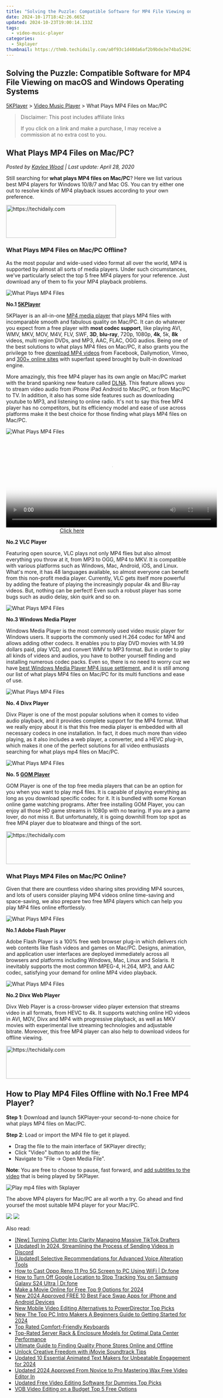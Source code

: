 ```yaml
---
title: "Solving the Puzzle: Compatible Software for MP4 File Viewing on macOS and Windows Operating Systems"
date: 2024-10-17T18:42:26.665Z
updated: 2024-10-23T19:00:14.133Z
tags:
  - video-music-player
categories:
  - 5kplayer
thumbnail: https://thmb.techidaily.com/a0f93c1d40da6af2b9bde3e74ba5294285ae770778758b00dbab648f390ba250.jpg
---
```


## Solving the Puzzle: Compatible Software for MP4 File Viewing on macOS and Windows Operating Systems

[5KPlayer](https://tools.techidaily.com/5kplayer/products/) \> [Video Music Player](https://tools.techidaily.com/5kplayer/video-music-player/) \> What Plays MP4 Files on Mac/PC

>  Disclaimer: This post includes affiliate links
>
>  If you click on a link and make a purchase, I may receive a commission at no extra cost to you.
>

## What Plays MP4 Files on Mac/PC?

 _Posted by [Kaylee Wood](https://www.quora.com/profile/Amanda-Hu-21) | Last update: April 28, 2020_ 

Still searching for **what plays MP4 files on Mac/PC**? Here we list various best MP4 players for Windows 10/8/7 and Mac OS. You can try either one out to resolve kinds of MP4 playback issues according to your own preference.

<!-- affiliate ads begin -->
<a href="https://aligracehair.sjv.io/c/5597632/2016129/19272" target="_top" id="2016129">
  <img src="//a.impactradius-go.com/display-ad/19272-2016129" border="0" alt="https://techidaily.com" width="300" height="90"/>
</a>
<img height="0" width="0" src="https://aligracehair.sjv.io/i/5597632/2016129/19272" style="position:absolute;visibility:hidden;" border="0" />
<!-- affiliate ads end -->

### What Plays MP4 Files on Mac/PC Offline?

As the most popular and wide-used video format all over the world, MP4 is supported by almost all sorts of media players. Under such circumstances, we've particularly select the top 5 free MP4 players for your reference. Just download any of them to fix your MP4 playback problems.

![What Plays MP4 Files](https://www.5kplayer.com/video-music-player/img/5kplayer-icon-1202.png) 

**No.1 [5KPlayer](https://tools.techidaily.com/5kplayer/video-music-player/)**

5KPlayer is an all-in-one [MP4 media player](https://tools.techidaily.com/5kplayer/video-music-player/) that plays MP4 files with incomparable smooth and fabulous quality on Mac/PC. It can do whatever you expect from a free player with **most codec support**, like playing AVI, WMV, MKV, MOV, M4V, FLV, SWF, **3D**, **blu-ray**, 720p, 1080p, **4k**, 5k, **8k** videos, multi region DVDs, and MP3, AAC, FLAC, OGG audios. Being one of the best solutions to what plays MP4 files on Mac/PC, it also grants you the privilege to free [download MP4 videos](https://tools.techidaily.com/5kplayer/youtube-download/) from Facebook, Dailymotion, Vimeo, and [300+ online sites](https://tools.techidaily.com/5kplayer/youtube-download/) with superfast speed brought by built-in download engine. 

More amazingly, this free MP4 player has its own angle on Mac/PC market with the brand spanking new feature called [DLNA](https://tools.techidaily.com/5kplayer/dlna/). This feature allows you to stream video audio from iPhone iPad Android to Mac/PC, or from Mac/PC to TV. In addition, it also has some side features such as downloading youtube to MP3, and listening to online radio. It's not to say this free MP4 player has no competitors, but its efficiency model and ease of use across platforms make it the best choice for those finding what plays MP4 files on Mac/PC.

![What Plays MP4 Files](https://www.5kplayer.com/video-music-player/img/vlc-streamer-icon-zjy-0304002.jpg) 

<!-- affiliate ads begin -->
<span id="1983472">
					<video width="576" height="240" style="cursor:pointer"
           poster="//a.impactradius-go.com/display-clicktoplayimage/1983472.png"
           onclick="if(!this.playClicked){this.play();this.setAttribute('controls',true);this.playClicked=true;}">
	   <source src="//a.impactradius-go.com/display-ad/22993-1983472">
	   <img src="//a.impactradius-go.com/display-clicktoplayimage/1983472.png" style="border: none; height: 100%; width: 100%; object-fit: contain">
	</video>
	<div style="width:360px;text-align:center"><a href="javascript:window.open(decodeURIComponent('https%3A%2F%2Fhomestyler.sjv.io%2Fc%2F5597632%2F1983472%2F22993'), '_blank');void(0);">Click here</a></div>
</span>
<img height="0" width="0" src="https://imp.pxf.io/i/5597632/1983472/22993" style="position:absolute;visibility:hidden;" border="0" />
<!-- affiliate ads end -->

**No.2 VLC Player**

Featuring open source, VLC plays not only MP4 flies but also almost everything you throw at it, from MP3 to OGG, MP4 to MKV. It is compatible with various platforms such as Windows, Mac, Android, iOS, and Linux. What's more, it has 48 languages available, so almost everyone can benefit from this non-profit media player. Currently, VLC gets itself more powerful by adding the feature of playing the increasingly popular 4k and Blu-ray videos. But, nothing can be perfect! Even such a robust player has some bugs such as audio delay, skin quirk and so on.

![What Plays MP4 Files](https://www.5kplayer.com/video-music-player/img/windows-media-player.png) 

**No.3 Windows Media Player**

Windows Media Player is the most commonly used video music player for Windows users. It supports the commonly used H.264 codec for MP4 and allows adding other codecs. It enables you to play DVD movies with 14.99 dollars paid, play VCD, and convert WMV to MP3 format. But in order to play all kinds of videos and audios, you have to bother yourself finding and installing numerous codec packs. Even so, there is no need to worry cuz we have [best Windows Media Player MP4 issue settlement](https://tools.techidaily.com/5kplayer/video-music-player/), and it is still among our list of what plays MP4 files on Mac/PC for its multi functions and ease of use.

![What Plays MP4 Files](https://www.5kplayer.com/video-music-player/img/divxplayer-icon-zjy-0304003.jpg) 

**No. 4 Divx Player** 

Divx Player is one of the most popular solutions when it comes to video audio playback, and it provides complete support for the MP4 format. What we really enjoy about it is that this free media player is embedded with all necessary codecs in one installation. In fact, it does much more than video playing, as it also includes a web player, a converter, and a HEVC plug-in, which makes it one of the perfect solutions for all video enthusiasts searching for what plays mp4 files on Mac/PC.

![What Plays MP4 Files](https://www.5kplayer.com/video-music-player/img/gom-player.jpg) 

**No. 5 [GOM Player](https://www.gomlab.com/)**

GOM Player is one of the top free media players that can be an option for you when you want to play mp4 files. It is capable of playing everything as long as you download specific codec for it. It is bundled with some Korean online game watching programs. After free installing GOM Player, you can enjoy all those HD game streams in 1080p with no tearing. If you are a game lover, do not miss it. But unfortunately, it is going downhill from top spot as free MP4 player due to bloatware and things of the sort.

<!-- affiliate ads begin -->
<a href="https://aligracehair.sjv.io/c/5597632/1938750/19272" target="_top" id="1938750">
  <img src="//a.impactradius-go.com/display-ad/19272-1938750" border="0" alt="https://techidaily.com" width="728" height="90"/>
</a>
<img height="0" width="0" src="https://aligracehair.sjv.io/i/5597632/1938750/19272" style="position:absolute;visibility:hidden;" border="0" />
<!-- affiliate ads end -->

### What Plays MP4 Files on Mac/PC Online?

Given that there are countless video sharing sites providing MP4 sources, and lots of users consider playing MP4 videos online time-saving and space-saving, we also prepare two free MP4 players which can help you play MP4 files online effortlessly. 

![What Plays MP4 Files](https://www.5kplayer.com/video-music-player/img/adobe-flash-player-1202.jpg) 

**No.1 Adobe Flash Player**

Adobe Flash Player is a 100% free web browser plug-in which delivers rich web contents like flash videos and games on Mac/PC. Designs, animation, and application user interfaces are deployed immediately across all browsers and platforms including Windows, Mac, Linux and Solaris. It inevitably supports the most common MPEG-4, H.264, MP3, and AAC codec, satisfying your demand for online MP4 video playback. 

![What Plays MP4 Files](https://www.5kplayer.com/video-music-player/img/divx-player-mp-1202.png) 

**No.2 Divx Web Player**

Divx Web Player is a cross-browser video player extension that streams video in all formats, from HEVC to 4k. It supports watching online HD videos in AVI, MOV, Divx and MP4 with progressive playback, as well as MKV movies with experimental live streaming technologies and adjustable bitrate. Moreover, this free MP4 player can also help to download videos for offline viewing.

<!-- affiliate ads begin -->
<a href="https://appsumo.8odi.net/c/5597632/2075472/7443" target="_top" id="2075472">
  <img src="//a.impactradius-go.com/display-ad/7443-2075472" border="0" alt="https://techidaily.com" width="728" height="90"/>
</a>
<img height="0" width="0" src="https://appsumo.8odi.net/i/5597632/2075472/7443" style="position:absolute;visibility:hidden;" border="0" />
<!-- affiliate ads end -->

## How to Play MP4 Files Offline with No.1 Free MP4 Player?

**Step 1**: Download and launch 5KPlayer-your second-to-none choice for what plays MP4 files on Mac/PC.

**Step 2**: Load or import the MP4 file to get it played.

* Drag the file to the main interface of 5KPlayer directly;
* Click "Video" button to add the file;
* Navigate to "File -> Open Media File".

**Note**: You are free to choose to pause, fast forward, and [add subtitles to the video](https://tools.techidaily.com/5kplayer/video-music-player/) that is being played by 5KPlayer. 

![Play mp4 files with 5kplayer](https://www.5kplayer.com/video-music-player/img/windows-media-player-mp4-02.png) 

The above MP4 players for Mac/PC are all worth a try. Go ahead and find yoursef the most suitable MP4 player for your Mac/PC.

[![](https://www.5kplayer.com/video-music-player/../button/freedownwhitewin.png)](https://tools.techidaily.com/5kplayer/products/) [![](https://www.5kplayer.com/video-music-player/../button/freedownbackmac.png)](https://tools.techidaily.com/5kplayer/products/)

<ins class="adsbygoogle"
     style="display:block"
     data-ad-format="autorelaxed"
     data-ad-client="ca-pub-7571918770474297"
     data-ad-slot="1223367746"></ins>

<ins class="adsbygoogle"
     style="display:block"
     data-ad-client="ca-pub-7571918770474297"
     data-ad-slot="8358498916"
     data-ad-format="auto"
     data-full-width-responsive="true"></ins>

<span class="atpl-alsoreadstyle">Also read:</span>
<div><ul>
<li><a href="https://some-approaches.techidaily.com/new-turning-clutter-into-clarity-managing-massive-tiktok-drafters/"><u>[New] Turning Clutter Into Clarity Managing Massive TikTok Drafters</u></a></li>
<li><a href="https://discord-videos.techidaily.com/updated-in-2024-streamlining-the-process-of-sending-videos-in-discord/"><u>[Updated] In 2024, Streamlining the Process of Sending Videos in Discord</u></a></li>
<li><a href="https://fox-direct.techidaily.com/updated-selective-recommendations-for-advanced-voice-alteration-tools/"><u>[Updated] Selective Recommendations for Advanced Voice Alteration Tools</u></a></li>
<li><a href="https://screen-mirror.techidaily.com/how-to-cast-oppo-reno-11-pro-5g-screen-to-pc-using-wifi-drfone-by-drfone-android/"><u>How to Cast Oppo Reno 11 Pro 5G Screen to PC Using WiFi | Dr.fone</u></a></li>
<li><a href="https://android-location-track.techidaily.com/how-to-turn-off-google-location-to-stop-tracking-you-on-samsung-galaxy-s24-ultra-drfone-by-drfone-virtual-android/"><u>How to Turn Off Google Location to Stop Tracking You on Samsung Galaxy S24 Ultra | Dr.fone</u></a></li>
<li><a href="https://video-ai-editor.techidaily.com/make-a-movie-online-for-free-top-9-options-for-2024/"><u>Make a Movie Online for Free Top 9 Options for 2024</u></a></li>
<li><a href="https://video-ai-editor.techidaily.com/new-2024-approved-free-10-best-face-swap-apps-for-iphone-and-android-devices/"><u>New 2024 Approved FREE 10 Best Face Swap Apps for iPhone and Android Devices</u></a></li>
<li><a href="https://video-ai-editor.techidaily.com/new-mobile-video-editing-alternatives-to-powerdirector-top-picks/"><u>New Mobile Video Editing Alternatives to PowerDirector Top Picks</u></a></li>
<li><a href="https://video-ai-editor.techidaily.com/new-the-top-pc-intro-makers-a-beginners-guide-to-getting-started-for-2024/"><u>New The Top PC Intro Makers A Beginners Guide to Getting Started for 2024</u></a></li>
<li><a href="https://buynow-info.techidaily.com/top-rated-comfort-friendly-keyboards/"><u>Top Rated Comfort-Friendly Keyboards</u></a></li>
<li><a href="https://buynow-tips.techidaily.com/top-rated-server-rack-and-enclosure-models-for-optimal-data-center-performance/"><u>Top-Rated Server Rack & Enclosure Models for Optimal Data Center Performance</u></a></li>
<li><a href="https://buynow-reviews.techidaily.com/ultimate-guide-to-finding-quality-phone-stores-online-and-offline/"><u>Ultimate Guide to Finding Quality Phone Stores Online and Offline</u></a></li>
<li><a href="https://extra-tips.techidaily.com/unlock-creative-freedom-with-imovie-soundtrack-tips/"><u>Unlock Creative Freedom with iMovie Soundtrack Tips</u></a></li>
<li><a href="https://video-ai-editor.techidaily.com/updated-10-essential-animated-text-makers-for-unbeatable-engagement-for-2024/"><u>Updated 10 Essential Animated Text Makers for Unbeatable Engagement for 2024</u></a></li>
<li><a href="https://video-ai-editor.techidaily.com/updated-2024-approved-from-novice-to-pro-mastering-wax-free-video-editor-in/"><u>Updated 2024 Approved From Novice to Pro Mastering Wax Free Video Editor In</u></a></li>
<li><a href="https://video-ai-editor.techidaily.com/updated-free-video-editing-software-for-dummies-top-picks/"><u>Updated Free Video Editing Software for Dummies Top Picks</u></a></li>
<li><a href="https://video-ai-editor.techidaily.com/vob-video-editing-on-a-budget-top-5-free-options/"><u>VOB Video Editing on a Budget Top 5 Free Options</u></a></li>
</ul></div>

